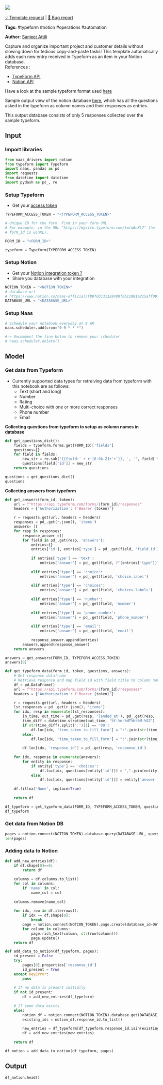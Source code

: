 <a href="https://app.naas.ai/user-redirect/naas/downloader?url=https://raw.githubusercontent.com/jupyter-naas/awesome-notebooks/master/Typeform/Typeform_Log_New_Typeform_Entries_In_Notion_Databases.ipynb" target="_parent"><img src="https://naasai-public.s3.eu-west-3.amazonaws.com/open_in_naas.svg"/></a><br><br><a href="https://github.com/jupyter-naas/awesome-notebooks/issues/new?assignees=&labels=&template=template-request.md&title=Tool+-+Action+of+the+notebook+">💡 Template request</a> | <a href="https://github.com/jupyter-naas/awesome-notebooks/issues/new?assignees=&labels=&template=bug_report.md&title=Typeform+-+Log+New++Entries+In+Notion+Databases:+Error+short+description">🚨 Bug report</a>

**Tags:** #typeform #notion #operations #automation


**Author:** [Sanjeet Attili](https://linkedin.com/in/sanjeet-attili-760bab190)

Capture and organize important project and customer details without slowing down for tedious copy-and-paste tasks! This template automatically adds each new entry received in Typeform as an item in your Notion database.
<br/>References :
- [TypeForm API](https://developer.typeform.com/responses/)
- [Notion API ](https://docs.naas.ai/drivers/notion)

Have a look at the sample typeform format used [here](https://1mx5hrd76qo.typeform.com/to/bw1oM4SP)

Sample output view of the notion database [here](https://billowy-lemming-95e.notion.site/f8e44ff261564c76b3bb80e6edb171a9?v=1d2a506563fe4082b71e78695185962e), which has all the questions asked in the typeform as column names and their responses as entries.

This output database consists of only 5 responses collected over the sample typeform.

## Input


### Import libraries



```python
from naas_drivers import notion
from typeform import Typeform
import naas, pandas as pd
import requests
from datetime import datetime
import pydash as pd_, re
```

### Setup Typeform

- Get your [access token](https://developer.typeform.com/get-started/personal-access-token)



```python
TYPEFORM_ACCESS_TOKEN = "<TYPEFORM_ACCESS_TOKEN>"

# Unique ID for the form. Find in your form URL.
# For example, in the URL "https://mysite.typeform.com/to/u6nXL7" the
# form_id is u6nXL7.

FORM_ID = "<FORM_ID>"

typeform = Typeform(TYPEFORM_ACCESS_TOKEN)
```

### Setup Notion

- Get your [Notion integration token ?](https://docs.naas.ai/drivers/notion)
- Share you database with your integration



```python
NOTION_TOKEN = "<NOTION_TOKEN>"
# database-url
# https://www.notion.so/naas-official/f89fddc31128400fab11001a215aff09?v=d84b89b704c7dssd432350cc273
DATABASE_URL = "<DATABASE_URL>"
```

### Setup Naas



```python
# Schedule your notebook everyday at 9 AM
naas.scheduler.add(cron="0 9 * * *")

#-> Uncomment the line below to remove your scheduler
# naas.scheduler.delete()

```

## Model


### Get data from Typeform

- Currently supported data types for retreiving data from typeform with this notebook are as follows:
  - Text (short and long)
  - Number
  - Rating
  - Multi-choice with one or more correct responses
  - Phone number
  - Email

**Collecting questions from typeform to setup as column names in database**


```python
def get_questions_dict():
    fields = typeform.forms.get(FORM_ID)['fields']
    questions={}
    for field in fields:
        new_str = re.sub('{{field:' + r'[0-9A-Z]+'+'}}, ', '', field['title'])
        questions[field['id']] = new_str
    return questions

questions = get_questions_dict()
questions
```

**Collecting answers from typeform**


```python
def get_answers(form_id, token):
    url = f"https://api.typeform.com/forms/{form_id}/responses"
    headers = {'Authorization': f'Bearer {token}'}

    r = requests.get(url, headers = headers)
    responses = pd_.get(r.json(), 'items')
    answers= []
    for resp in responses:
        response_answer =[]
        for field in pd_.get(resp, 'answers'):
            entries={}
            entries['id'], entries['type'] = pd_.get(field, 'field.id'), pd_.get(field, 'type')
    
            if entries['type'] == 'text':
                entries['answer'] = pd_.get(field, f"{entries['type']}")
                
            elif entries['type'] == 'choice':
                entries['answer'] = pd_.get(field, 'choice.label')
                
            elif entries['type'] == 'choices':
                entries['answer'] = pd_.get(field, 'choices.labels')
                
            elif entries['type'] == 'number':
                entries['answer'] = pd_.get(field, 'number')
                
            elif entries['type'] == 'phone_number':
                entries['answer'] = pd_.get(field, 'phone_number')
            
            elif entries['type'] == 'email':
                entries['answer'] = pd_.get(field, 'email')
                
            response_answer.append(entries)
        answers.append(response_answer)
    return answers

answers = get_answers(FORM_ID, TYPEFORM_ACCESS_TOKEN)
answers[0]
```


```python
def get_typeform_data(form_id, token, questions, answers):
    # Get response dataframe
    # Retrieve response and map field id with field title to column name's
    df = pd.DataFrame()
    url = f"https://api.typeform.com/forms/{form_id}/responses"
    headers = {'Authorization': f'Bearer {token}'}

    r = requests.get(url, headers = headers)
    lst_responses = pd_.get(r.json(), 'items')
    for idx, resp in enumerate(lst_responses):
        in_time, out_time = pd_.get(resp, 'landed_at'), pd_.get(resp, 'submitted_at')
        time_diff = datetime.strptime(out_time, '%Y-%m-%dT%H:%M:%SZ') - datetime.strptime(in_time, '%Y-%m-%dT%H:%M:%SZ')
        if str(time_diff).split(':')[1] == '00':
            df.loc[idx, 'time_taken_to_fill_form'] = ":".join(str(time_diff).split(':')[1:]) + 'secs'
        else:
            df.loc[idx, 'time_taken_to_fill_form'] = ":".join(str(time_diff).split(':')[1:]) + 'mins'
        
        df.loc[idx, 'response_id'] = pd_.get(resp, 'response_id')
    
    for idx, response in enumerate(answers):
        for entity in response:
            if entity['type'] == 'choices':
                df.loc[idx, questions[entity['id']]] = ",".join(entity['answer'])
            else:
                df.loc[idx, questions[entity['id']]] = entity['answer']
                
    df.fillna('None', inplace=True)
    
    return df

df_typeform = get_typeform_data(FORM_ID, TYPEFORM_ACCESS_TOKEN, questions, answers)
df_typeform
```

### Get data from Notion DB



```python
pages = notion.connect(NOTION_TOKEN).database.query(DATABASE_URL, query={})
len(pages)
```

### Adding data to Notion



```python
def add_new_entries(df):
    if df.shape[0]==0:
        return df
    
    columns = df.columns.to_list()
    for col in columns:
        if 'name' in col:
            name_col = col
    
    columns.remove(name_col)
    
    for idx, row in df.iterrows():
        if idx == df.shape[0]:
            break
        page = notion.connect(NOTION_TOKEN).page.create(database_id=DATABASE_URL, title= row[name_col])
        for column in columns:
            page.rich_text(column, str(row[column]))
            page.update()
    return df
```


```python
def add_data_to_notion(df_typeform, pages):
    id_present = False
    try:
        pages[0].properties['response_id']
        id_present = True
    except KeyError:
        pass
    
    # If no data is present initially
    if not id_present:
        df = add_new_entries(df_typeform)
    
    # If some data exists
    else:
        notion_df = notion.connect(NOTION_TOKEN).database.get(DATABASE_URL).df()
        existing_ids = notion_df.response_id.to_list()
        
        new_entries = df_typeform[df_typeform.response_id.isin(existing_ids) == False]
        df = add_new_entries(new_entries)
    
    return df

df_notion = add_data_to_notion(df_typeform, pages)
```

## Output



```python
df_notion.head()
```
